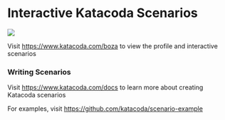# Interactive Katacoda Scenarios

[![](http://shields.katacoda.com/katacoda/boza/count.svg)](https://www.katacoda.com/boza "Get your profile on Katacoda.com")

Visit https://www.katacoda.com/boza to view the profile and interactive scenarios

### Writing Scenarios
Visit https://www.katacoda.com/docs to learn more about creating Katacoda scenarios

For examples, visit https://github.com/katacoda/scenario-example

